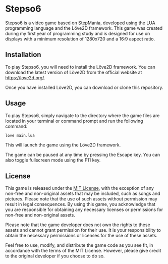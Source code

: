 # Stepso6

Stepso6 is a video game based on StepMania, developed using the LUA programming language and the Löve2D framework. This game was created during my first year of programming study and is designed for use on displays with a minimum resolution of 1280x720 and a 16:9 aspect ratio.

## Installation

To play Stepso6, you will need to install the Löve2D framework. You can download the latest version of Löve2D from the official website at https://love2d.org/.

Once you have installed Löve2D, you can download or clone this repository.

## Usage

To play Stepso6, simply navigate to the directory where the game files are located in your terminal or command prompt and run the following command:
    
```bash
love main.lua
```

This will launch the game using the Löve2D framework.

The game can be paused at any time by pressing the Escape key. You can also toggle fullscreen mode using the F11 key.

## License

This game is released under the [MIT License](https://opensource.org/license/mit/), with the exception of any non-free and non-original assets that may be included, such as songs and pictures. Please note that the use of such assets without permission may result in legal consequences. By using this game, you acknowledge that you are responsible for obtaining any necessary licenses or permissions for non-free and non-original assets.

Please note that the game developer does not own the rights to these assets and cannot grant permission for their use. It is your responsibility to obtain the necessary permissions or licenses for the use of these assets.

Feel free to use, modify, and distribute the game code as you see fit, in accordance with the terms of the MIT License. However, please give credit to the original developer if you choose to do so.